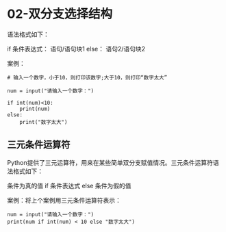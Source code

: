 # 02-双分支选择结构


语法格式如下：

if 条件表达式：
    语句/语句块1
else：
    语句2/语句块2


案例：
```
# 输入一个数字，小于10，则打印该数字;大于10，则打印“数字太大”　

num = input("请输入一个数字：")

if int(num)<10:
    print(num)
else:
    print("数字太大")
```


## 三元条件运算符

Python提供了三元运算符，用来在某些简单双分支赋值情况。三元条件运算符语法格式如下：

条件为真的值 if 条件表达式 else 条件为假的值

案例：将上个案例用三元条件运算符表示：

```
num = input("请输入一个数字：")
print(num if int(num) < 10 else "数字太大")
```